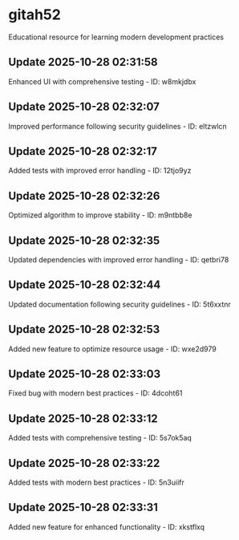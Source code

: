 # gitah52
Educational resource for learning modern development practices

## Update 2025-10-28 02:31:58
Enhanced UI with comprehensive testing - ID: w8mkjdbx


## Update 2025-10-28 02:32:07
Improved performance following security guidelines - ID: eltzwlcn


## Update 2025-10-28 02:32:17
Added tests with improved error handling - ID: 12tjo9yz


## Update 2025-10-28 02:32:26
Optimized algorithm to improve stability - ID: m9ntbb8e


## Update 2025-10-28 02:32:35
Updated dependencies with improved error handling - ID: qetbri78


## Update 2025-10-28 02:32:44
Updated documentation following security guidelines - ID: 5t6xxtnr


## Update 2025-10-28 02:32:53
Added new feature to optimize resource usage - ID: wxe2d979


## Update 2025-10-28 02:33:03
Fixed bug with modern best practices - ID: 4dcoht61


## Update 2025-10-28 02:33:12
Added tests with comprehensive testing - ID: 5s7ok5aq


## Update 2025-10-28 02:33:22
Added tests with modern best practices - ID: 5n3uiifr


## Update 2025-10-28 02:33:31
Added new feature for enhanced functionality - ID: xkstflxq

